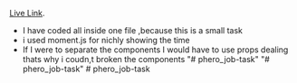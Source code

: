 [Live Link](https://nimble-flan-5a9bb5.netlify.app/).

- I have coded all inside one file ,because this is a small task
- i used moment.js for nichly showing the time
- If I were to separate the components I would have to use props dealing thats why i coudn,t broken the components
"# phero_job-task" 
"# phero_job-task" 
#   p h e r o _ j o b - t a s k  
 